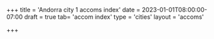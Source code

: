 +++
title = 'Andorra city 1 accoms index'
date = 2023-01-01T08:00:00-07:00
draft = true
tab= 'accom index'
type = 'cities'
layout = 'accoms'

+++


